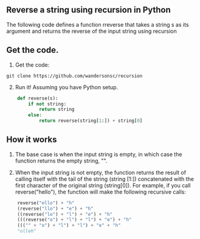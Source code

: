 ## Reverse a string using recursion in Python

The following code defines a function rreverse that takes a string s as its argument and returns the reverse of the input string using recursion

## Get the code.

1. Get the code:

```
git clone https://github.com/wandersonsc/recursion
```

2. Run it! Assuming you have Python setup.

```python
    def reverse(s):
        if not string:
            return string
        else:
            return reverse(string[1:]) + string[0]


```

## How it works

1. The base case is when the input string is empty, in which case the function returns the empty string, "".

2. When the input string is not empty, the function returns the result of calling itself with the tail of the string (string [1:]) concatenated with the first character of the original string (string[0]).
   For example, if you call reverse("hello"), the function will make the following recursive calls:

```python
    reverse("ello") + "h"
    (reverse("llo") + "e") + "h"
    ((reverse("lo") + "l") + "e") + "h"
    (((reverse("o") + "l") + "l") + "e") + "h"
    ((("" + "o") + "l") + "l") + "e" + "h"
    "olleh"
```
